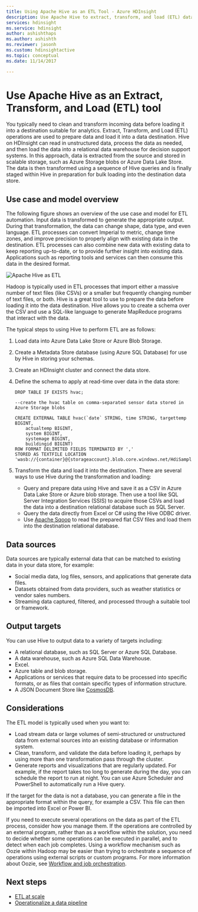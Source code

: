 ```yaml
---
title: Using Apache Hive as an ETL Tool - Azure HDInsight 
description: Use Apache Hive to extract, transform, and load (ETL) data in Azure HDInsight.
services: hdinsight
ms.service: hdinsight
author: ashishthaps
ms.author: ashishth
ms.reviewer: jasonh
ms.custom: hdinsightactive
ms.topic: conceptual
ms.date: 11/14/2017

---
```

# Use Apache Hive as an Extract, Transform, and Load (ETL) tool

You typically need to clean and transform incoming data before loading it into a destination suitable for analytics. Extract, Transform, and Load (ETL) operations are used to prepare data and load it into a data destination.  Hive on HDInsight can read in unstructured data, process the data as needed, and then load the data into a relational data warehouse for decision support systems. In this approach, data is extracted from the source and stored in scalable storage, such as Azure Storage blobs or Azure Data Lake Store. The data is then transformed using a sequence of Hive queries and is finally staged within Hive in preparation for bulk loading into the destination data store.

## Use case and model overview

The following figure shows an overview of the use case and model for ETL automation. Input data is transformed to generate the appropriate output.  During that transformation, the data can change shape, data type, and even language.  ETL processes can convert Imperial to metric, change time zones, and improve precision to properly align with existing data in the destination.  ETL processes can also combine new data with existing data to keep reporting up-to-date, or to provide further insight into existing data.  Applications such as reporting tools and services can then consume this data in the desired format.

![Apache Hive as ETL](./media/apache-hadoop-using-apache-hive-as-an-etl-tool/hdinsight-etl-architecture.png)

Hadoop is typically used in ETL processes that import either a massive number of text files (like CSVs) or a smaller but frequently changing number of text files, or both.  Hive is a great tool to use to prepare the data before loading it into the data destination.  Hive allows you to create a schema over the CSV and use a SQL-like language to generate MapReduce programs that interact with the data. 

The typical steps to using Hive to perform ETL are as follows:

1. Load data into Azure Data Lake Store or Azure Blob Storage.
2. Create a Metadata Store database (using Azure SQL Database) for use by Hive in storing your schemas.
3. Create an HDInsight cluster and connect the data store.
4. Define the schema to apply at read-time over data in the data store:

    ```
    DROP TABLE IF EXISTS hvac;

    --create the hvac table on comma-separated sensor data stored in Azure Storage blobs
    
    CREATE EXTERNAL TABLE hvac(`date` STRING, time STRING, targettemp BIGINT,
        actualtemp BIGINT, 
        system BIGINT, 
        systemage BIGINT, 
        buildingid BIGINT)
    ROW FORMAT DELIMITED FIELDS TERMINATED BY ',' 
    STORED AS TEXTFILE LOCATION 'wasb://{container}@{storageaccount}.blob.core.windows.net/HdiSamples/SensorSampleData/hvac/';
    ```

5. Transform the data and load it into the destination.  There are several ways to use Hive during the transformation and loading:

    * Query and prepare data using Hive and save it as a CSV in Azure Data Lake Store or Azure blob storage.  Then use a tool like SQL Server Integration Services (SSIS) to acquire those CSVs and load the data into a destination relational database such as SQL Server.
    * Query the data directly from Excel or C# using the Hive ODBC driver.
    * Use [Apache Sqoop](apache-hadoop-use-sqoop-mac-linux.md) to read the prepared flat CSV files and load them into the destination relational database.

## Data sources

Data sources are typically external data that can be matched to existing data in your data store, for example:

* Social media data, log files, sensors, and applications that generate data files.
* Datasets obtained from data providers, such as weather statistics or vendor sales numbers.
* Streaming data captured, filtered, and processed through a suitable tool or framework.

<!-- TODO: (see Collecting and loading data into HDInsight). -->

## Output targets

You can use Hive to output data to a variety of targets including:

* A relational database, such as SQL Server or Azure SQL Database.
* A data warehouse, such as Azure SQL Data Warehouse.
* Excel.
* Azure table and blob storage.
* Applications or services that require data to be processed into specific formats, or as files that contain specific types of information structure.
* A JSON Document Store like <a href="https://azure.microsoft.com/services/cosmos-db/">CosmosDB</a>.

## Considerations

The ETL model is typically used when you want to:

* Load stream data or large volumes of semi-structured or unstructured data from external sources into an existing database or information system.
* Clean, transform, and validate the data before loading it, perhaps by using more than one transformation pass through the cluster.
* Generate reports and visualizations that are regularly updated.  For example, if the report takes too long to generate during the day,  you can schedule the report to run at night.  You can use Azure Scheduler and PowerShell to automatically run a Hive query.

If the target for the data is not a database, you can generate a file in the appropriate format within the query, for example a CSV. This file can then be imported into Excel or Power BI.

If you need to execute several operations on the data as part of the ETL process, consider how you manage them. If the operations are controlled by an external program, rather than as a workflow within the solution, you need to decide whether some operations can be executed in parallel, and to detect when each job  completes. Using a workflow mechanism such as Oozie within Hadoop may be easier than trying to orchestrate a sequence of operations using external scripts or custom programs. For more information about Oozie, see [Workflow and job orchestration](https://msdn.microsoft.com/library/dn749829.aspx).

## Next steps

* [ETL at scale](apache-hadoop-etl-at-scale.md)
* [Operationalize a data pipeline](../hdinsight-operationalize-data-pipeline.md)

<!-- * [ETL Deep Dive](../hdinsight-etl-deep-dive.md) -->
